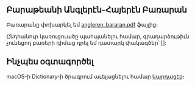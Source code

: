 ## Բարաթեանի Անգլերէն-Հայերէն Բառարան

Բառարանը փոխարկել եմ [angleren_bararan.pdf](http://www.armin.am/images/menus/1720/Angleren_bararan.pdf) ֆայլից։

Ընդհանուր կառուցուածը պահպանելու համար, գրադարձութիւն չունեցող բառերի դիմաց դրել եմ դատարկ փակագծեր՝ []:  


## Ինչպես օգտագործել
macOS-ի Dictionary-ի ծրագրում աւելացնելու համար [կարդացէք](https://github.com/tigransimonyan/macos-english-armenian-dictionary)։

